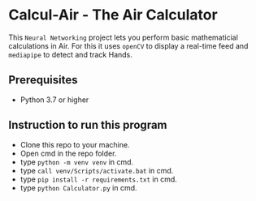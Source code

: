 # Calcul-Air - The Air Calculator
 
This `Neural Networking` project lets you perform basic mathematicial calculations in Air. For this it uses `openCV` to display a real-time feed and `mediapipe` to detect and track Hands.

## Prerequisites

- Python 3.7 or higher


## Instruction to run this program

- Clone this repo to your machine.
- Open cmd in the repo folder.
- type `python -m venv venv` in cmd.
- type `call venv/Scripts/activate.bat` in cmd.
- type `pip install -r requirements.txt` in cmd.
- type `python Calculator.py` in cmd.
